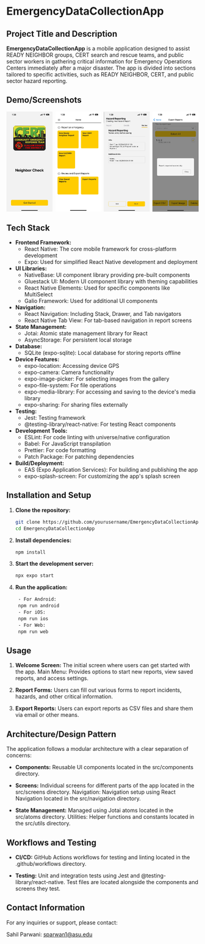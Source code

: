 # EmergencyDataCollectionApp

## Project Title and Description

**EmergencyDataCollectionApp** is a mobile application designed to assist READY NEIGHBOR groups, CERT search and rescue teams, and public sector workers in gathering critical information for Emergency Operations Centers immediately after a major disaster. The app is divided into sections tailored to specific activities, such as READY NEIGHBOR, CERT, and public sector hazard reporting.

## Demo/Screenshots

<div style="display: flex; justify-content: space-between; flex-wrap: wrap;">
  <img src="assets/images/welcome.png" alt="Welcome Screen" style="width: 24%; height: auto;">
  <img src="assets/images/main_menu.png" alt="Main Menu" style="width: 24%; height: auto;">
  <img src="assets/images/report_form.png" alt="Report Form" style="width: 24%; height: auto;">
  <img src="assets/images/export_report.png" alt="Export Report" style="width: 24%; height: auto;">
</div>

## Tech Stack

- **Frontend Framework:**
  - React Native: The core mobile framework for cross-platform development
  - Expo: Used for simplified React Native development and deployment
- **UI Libraries:**
  - NativeBase: UI component library providing pre-built components
  - Gluestack UI: Modern UI component library with theming capabilities
  - React Native Elements: Used for specific components like MultiSelect
  - Galio Framework: Used for additional UI components
- **Navigation:**
  - React Navigation: Including Stack, Drawer, and Tab navigators
  - React Native Tab View: For tab-based navigation in report screens
- **State Management:**
  - Jotai: Atomic state management library for React
  - AsyncStorage: For persistent local storage
- **Database:**
  - SQLite (expo-sqlite): Local database for storing reports offline
- **Device Features:**
  - expo-location: Accessing device GPS
  - expo-camera: Camera functionality
  - expo-image-picker: For selecting images from the gallery
  - expo-file-system: For file operations
  - expo-media-library: For accessing and saving to the device's media library
  - expo-sharing: For sharing files externally
- **Testing:**
  - Jest: Testing framework
  - @testing-library/react-native: For testing React components
- **Development Tools:**
  - ESLint: For code linting with universe/native configuration
  - Babel: For JavaScript transpilation
  - Prettier: For code formatting
  - Patch Package: For patching dependencies
- **Build/Deployment:**
  - EAS (Expo Application Services): For building and publishing the app
  - expo-splash-screen: For customizing the app's splash screen
## Installation and Setup


1. **Clone the repository:**
   ```sh
   git clone https://github.com/yourusername/EmergencyDataCollectionApp.git
   cd EmergencyDataCollectionApp

2. **Install dependencies:**
   ```sh
   npm install

3. **Start the development server:**
   ```sh
   npx expo start

4. **Run the application:**
   ```sh 
    - For Android:
    npm run android
    - For iOS:
    npm run ios
    - For Web:
    npm run web

## Usage

1. **Welcome Screen:** The initial screen where users can get started with the app.
Main Menu: Provides options to start new reports, view saved reports, and access settings.

2. **Report Forms:** Users can fill out various forms to report incidents, hazards, and other critical information.
3. **Export Reports:** Users can export reports as CSV files and share them via email or other means.

## Architecture/Design Pattern
The application follows a modular architecture with a clear separation of concerns:

- **Components:** Reusable UI components located in the src/components directory.

- **Screens:** Individual screens for different parts of the app located in the src/screens directory.
Navigation: Navigation setup using React Navigation located in the src/navigation directory.

- **State Management:** Managed using Jotai atoms located in the src/atoms directory.
Utilities: Helper functions and constants located in the src/utils directory.


## Workflows and Testing

- **CI/CD:** GitHub Actions workflows for testing and linting located in the .github/workflows directory.

- **Testing:** Unit and integration tests using Jest and @testing-library/react-native. Test files are located alongside the components and screens they test.

## Contact Information
For any inquiries or support, please contact:

Sahil Parwani: sparwan1@asu.edu
